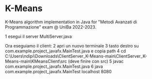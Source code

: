 # K-Means
K-Means algorithm implementation in Java for "Metodi Avanzati di Programmazione" exam @ UniBa 2022-2023.

1 esegui il server MultiServer.java

Ora eseguiamo il client: 
2 apri un nuovo terminale
3 tasto destro su com.example.project_javafx.MainTest.java e copia path
4 cd C:\Users\ndipi\Downloads\ClientServer_K-Means-main\ClientServer_K-Means-main\KMeansClient\src  (deve finire con src)
5 javac com.example.project_javafx.MainTest.java
6 java com.example.project_javafx.MainTest localhost 8080
